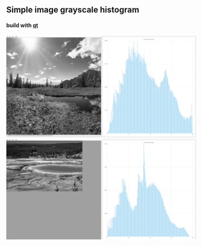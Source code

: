 ## Simple image grayscale histogram

#### build with [qt](https://www.qt.io/)

![histogram_example_1](https://github.com/NikBel3476/image_grayscale_histogram/blob/master/example1.png)
![histogram_example_2](https://github.com/NikBel3476/image_grayscale_histogram/blob/master/example2.png)
